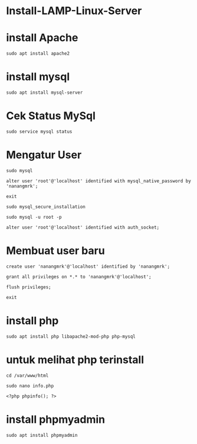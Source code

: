 # Install-LAMP-Linux-Server

# install Apache
```
sudo apt install apache2
```
# install mysql
```
sudo apt install mysql-server
```
# Cek Status MySql
```
sudo service mysql status
```
# Mengatur User
```
sudo mysql

alter user 'root'@'localhost' identified with mysql_native_password by 'nanangmrk';

exit

sudo mysql_secure_installation

sudo mysql -u root -p

alter user 'root'@'localhost' identified with auth_socket;
```

# Membuat user baru
```
create user 'nanangmrk'@'localhost' identified by 'nanangmrk';

grant all privileges on *.* to 'nanangmrk'@'localhost';

flush privileges;

exit
```
# install php
```
sudo apt install php libapache2-mod-php php-mysql
```

# untuk melihat php terinstall
```
cd /var/www/html

sudo nano info.php

<?php phpinfo(); ?>
```

# install phpmyadmin
```
sudo apt install phpmyadmin
```
